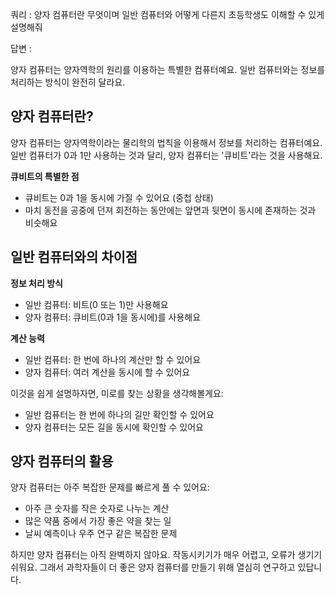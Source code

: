 쿼리 : 
양자 컴퓨터란 무엇이며 일반 컴퓨터와 어떻게 다른지 초등학생도 이해할 수 있게 설명해줘

답변 : 

양자 컴퓨터는 양자역학의 원리를 이용하는 특별한 컴퓨터예요. 일반 컴퓨터와는 정보를 처리하는 방식이 완전히 달라요.

## 양자 컴퓨터란?

양자 컴퓨터는 양자역학이라는 물리학의 법칙을 이용해서 정보를 처리하는 컴퓨터예요. 일반 컴퓨터가 0과 1만 사용하는 것과 달리, 양자 컴퓨터는 '큐비트'라는 것을 사용해요.

**큐비트의 특별한 점**
- 큐비트는 0과 1을 동시에 가질 수 있어요 (중첩 상태)
- 마치 동전을 공중에 던져 회전하는 동안에는 앞면과 뒷면이 동시에 존재하는 것과 비슷해요

## 일반 컴퓨터와의 차이점

**정보 처리 방식**
- 일반 컴퓨터: 비트(0 또는 1)만 사용해요
- 양자 컴퓨터: 큐비트(0과 1을 동시에)를 사용해요

**계산 능력**
- 일반 컴퓨터: 한 번에 하나의 계산만 할 수 있어요
- 양자 컴퓨터: 여러 계산을 동시에 할 수 있어요

이것을 쉽게 설명하자면, 미로를 찾는 상황을 생각해볼게요:
- 일반 컴퓨터는 한 번에 하나의 길만 확인할 수 있어요
- 양자 컴퓨터는 모든 길을 동시에 확인할 수 있어요

## 양자 컴퓨터의 활용

양자 컴퓨터는 아주 복잡한 문제를 빠르게 풀 수 있어요:
- 아주 큰 숫자를 작은 숫자로 나누는 계산
- 많은 약품 중에서 가장 좋은 약을 찾는 일
- 날씨 예측이나 우주 연구 같은 복잡한 문제

하지만 양자 컴퓨터는 아직 완벽하지 않아요. 작동시키기가 매우 어렵고, 오류가 생기기 쉬워요. 그래서 과학자들이 더 좋은 양자 컴퓨터를 만들기 위해 열심히 연구하고 있답니다.